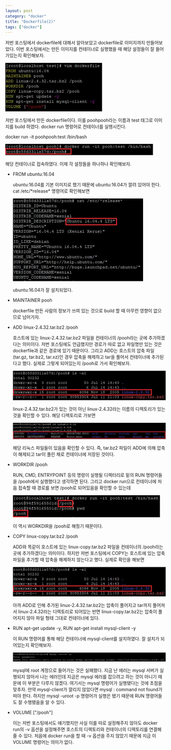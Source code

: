 ```yaml
---
layout: post
category: "docker"
title: "Dockerfile(2)"
tags: ["docker"]
---
```


저번 포스팅에서 dockerfile에 대해서 알아보았고 dockerfile로 이미지까지 만들어보았다. 이번 포스팅에서는 만든 이미지를 컨테이너로 실행했을 때 해당 설정들이 잘 들어가있는지 확인해보자.

<img src="https://github.com/P00HP00H/P00HP00H.github.io/blob/master/img/docker/37.JPG?raw=true" width="px">

저번 포스팅에서 만든 dockerfile이다. 이를 poohpooh라는 이름과 test 태그로 이미지를 build 하였다. docker run 명령어로 컨테이너를 실행시킨다.

docker run -it poohpooh:test /bin/bash

<img src="https://github.com/P00HP00H/P00HP00H.github.io/blob/master/img/docker/47.JPG?raw=true" width="px">

해당 컨테이너로 접속하였다. 이제 각 설정들을 하나하나 확인해보자.

- FROM ubuntu:16.04

  ubuntu:16.04를 기본 이미지로 했기 때문에 ubuntu:16.04가 깔려 있어야 한다. cat /etc/\*release\* 명령어로 확인해보면

  <img src="https://github.com/P00HP00H/P00HP00H.github.io/blob/master/img/docker/48.JPG?raw=true" width="px">

  ubuntu:16.04가 잘 설치되었다.

- MAINTAINER pooh

  dockerfile 만든 사람의 정보가 쓰여 있는 것으로 build 할 때 아무런 영향이 없으므로 넘어가자.

- ADD linux-2.4.32.tar.bz2 /pooh

  호스트에 있는 linux-2.4.32.tar.bz2 파일을 컨테이너의 /pooh라는 곳에 추가하겠다는 의미이다. 저번 포스팅에도 언급했지만 경로가 따로 없고 파일명만 있는 것은 dockerfile과 같은 경로에 있기 때문이다. 그리고 ADD는 호스트의 압축 파일(tar.gz, tar.bz2, tar.xz)인 경우 압축을 해제하고 tar을 풀어서 컨테이너에 추가된다고 했다. 실제로 그렇게 되어있는지 /pooh로 가서 확인해보자.

  <img src="https://github.com/P00HP00H/P00HP00H.github.io/blob/master/img/docker/49.JPG?raw=true" width="px">

  linux-2.4.32.tar.bz2가 있는 것이 아닌 linux-2.4.32라는 이름의 디렉토리가 있는 것을 확인할 수 있다. 해당 디렉토리로 가보면

  <img src="https://github.com/P00HP00H/P00HP00H.github.io/blob/master/img/docker/50.JPG?raw=true" width="px">

  해당 리눅스 파일들이 있음을 확인할 수 있다. 즉, tar.bz2 파일이 ADD에 의해 압축이 해제되고 tar이 풀린 채로 컨테이너에 저장된 것이다.

- WORKDIR /pooh

  RUN, CMD, ENTRYPOINT 등의 명령이 실행될 디렉터리로 밑의 RUN 명령어들을 /pooh에서 실행했다고 생각하면 된다. 그리고 docker run으로 컨테이너에 처음 접속할 때 경로를 보면 /pooh로 되어있음을 확인할 수 있는데

  <img src="https://github.com/P00HP00H/P00HP00H.github.io/blob/master/img/docker/51.JPG?raw=true" width="px">

  이 역시 WORKDIR을 /pooh로 해줬기 때문이다.

- COPY linux-copy.tar.bz2 /pooh

  ADD와 똑같이 호스트에 있는 linux-copy.tar.bz2 파일을 컨테이너의 /pooh라는 곳에 추가하겠다는 의미이다. 하지만 저번 포스팅에서 COPY는 호스트에 있는 압축파일을 추가할 때 압축을 해제하지 않는다고 했다. 실제로 확인을 해보면

  <img src="https://github.com/P00HP00H/P00HP00H.github.io/blob/master/img/docker/49.JPG?raw=true" width="px">

  아까 ADD로 인해 추가된 linux-2.4.32.tar.bz2는 압축이 풀어지고 tar까지 풀어져서 linux-2.4.32라는 디렉토리로 되어있는 반면 linux-copy.tar.bz2는 압축이 풀어지지 않아 파일 형태 그대로 컨테이너에 있다.

- RUN apt-get update -y, RUN apt-get install mysql-client -y

  이 RUN 명령어를 통해 해당 컨테이너에 mysql-client를 설치하였다. 잘 설치가 되어있는지 확인해보자.

  <img src="https://github.com/P00HP00H/P00HP00H.github.io/blob/master/img/docker/52.JPG?raw=true" width="750px">

  mysql에 root 계정으로 들어가는 것은 실패했다. 지금 난 에러는 mysql 서버가 실행되지 않아서 나는 에러인데 지금은 mysql 에러를 잡으려고 하는 것이 아니기 때문에 이 부분은 다루지 않겠다. 여기서는 mysql 명령어가 실행됐다는 것에 초점을 맞추자. 만약 mysql-client가 깔리지 않았다면 mysql : command not found가 떠야 한다. 하지만 mysql -uroot -p 명령어가 실행은 됐기 때문에 RUN 명령어들도 잘 수행됐음을 알 수 있다.

- VOLUME ["/pooh"]

  이는 저번 포스팅에서도 얘기했지만 사실 이를 따로 설정해주지 않아도 docker run의 -v 옵션을 설정해주면 호스트의 디렉토리와 컨테이너의 디렉토리를 연결해 줄 수 있다. 처음에 docker run을 할 때 -v 옵션을 주지 않았기 때문에 지금 이 VOLUME 명령어는 의미가 없다.

